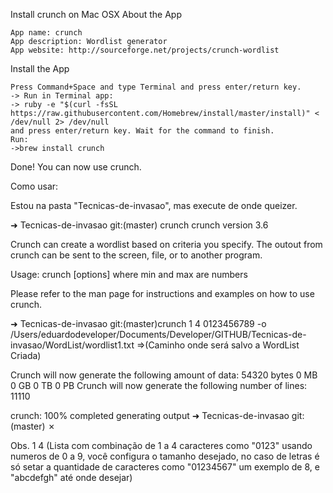 
Install crunch on Mac OSX
About the App

    App name: crunch
    App description: Wordlist generator
    App website: http://sourceforge.net/projects/crunch-wordlist

Install the App

    Press Command+Space and type Terminal and press enter/return key.
    -> Run in Terminal app:
    -> ruby -e "$(curl -fsSL https://raw.githubusercontent.com/Homebrew/install/master/install)" < /dev/null 2> /dev/null
    and press enter/return key. Wait for the command to finish.
    Run:
    ->brew install crunch

Done! You can now use crunch.

Como usar:

Estou na pasta "Tecnicas-de-invasao", mas execute de onde queizer.

➜  Tecnicas-de-invasao git:(master) crunch
crunch version 3.6

Crunch can create a wordlist based on criteria you specify.  The outout from crunch can be sent to the screen, file, or to another program.

Usage: crunch <min> <max> [options]
where min and max are numbers

Please refer to the man page for instructions and examples on how to use crunch.

➜  Tecnicas-de-invasao git:(master)crunch 1 4 0123456789 -o /Users/eduardodeveloper/Documents/Developer/GITHUB/Tecnicas-de-invasao/WordList/wordlist1.txt =>(Caminho onde será salvo a WordList Criada)


Crunch will now generate the following amount of data: 54320 bytes
0 MB
0 GB
0 TB
0 PB
Crunch will now generate the following number of lines: 11110

crunch: 100% completed generating output
➜  Tecnicas-de-invasao git:(master) ✗


Obs.
 1 4 (Lista com combinação de 1 a 4 caracteres como "0123" usando numeros de 0 a 9, você configura o tamanho desejado, no caso de letras é só setar a quantidade de caracteres como "01234567" um exemplo de 8, e "abcdefgh" até onde desejar   )

